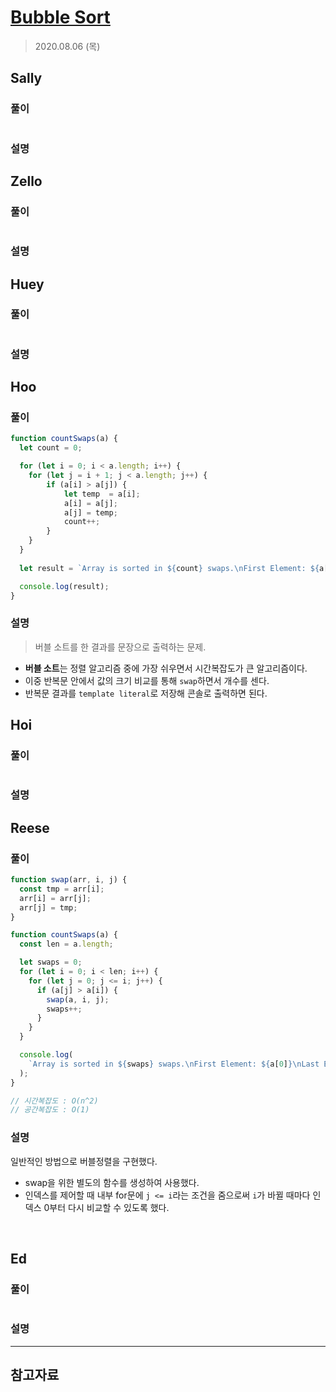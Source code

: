 # [Bubble Sort](https://www.hackerrank.com/challenges/ctci-bubble-sort/problem?h_l=interview&playlist_slugs%5B%5D=interview-preparation-kit&playlist_slugs%5B%5D=sorting)

> 2020.08.06 (목)

## Sally

### 풀이

```js
```

### 설명

## Zello

### 풀이

```js
```

### 설명

## Huey

### 풀이

```js
```

### 설명

## Hoo

### 풀이

```js
function countSwaps(a) {
  let count = 0;

  for (let i = 0; i < a.length; i++) {  
    for (let j = i + 1; j < a.length; j++) {
        if (a[i] > a[j]) {
            let temp  = a[i];
            a[i] = a[j];
            a[j] = temp;
            count++;
        }
    }  
  }
  
  let result = `Array is sorted in ${count} swaps.\nFirst Element: ${a[0]}\nLast Element: ${a[a.length - 1]}`;

  console.log(result);
}
```

### 설명

> 버블 소트를 한 결과를 문장으로 출력하는 문제.

- **버블 소트**는 정렬 알고리즘 중에 가장 쉬우면서 시간복잡도가 큰 알고리즘이다.
- 이중 반복문 안에서 값의 크기 비교를 통해 `swap`하면서 개수를 센다.
- 반복문 결과를 `template literal`로 저장해 콘솔로 출력하면 된다.

## Hoi

### 풀이

```js
```

### 설명

## Reese

### 풀이

```js
function swap(arr, i, j) {
  const tmp = arr[i];
  arr[i] = arr[j];
  arr[j] = tmp;
}

function countSwaps(a) {
  const len = a.length;

  let swaps = 0;
  for (let i = 0; i < len; i++) {
    for (let j = 0; j <= i; j++) {
      if (a[j] > a[i]) {
        swap(a, i, j);
        swaps++;
      }
    }
  }

  console.log(
    `Array is sorted in ${swaps} swaps.\nFirst Element: ${a[0]}\nLast Element: ${a[len - 1]}`
  );
}

// 시간복잡도 : O(n^2)
// 공간복잡도 : O(1)
```

### 설명

일반적인 방법으로 버블정렬을 구현했다.

- swap을 위한 별도의 함수를 생성하여 사용했다.
- 인덱스를 제어할 때 내부 for문에 `j <= i`라는 조건을 줌으로써 `i`가 바뀔 때마다 인덱스 0부터 다시 비교할 수 있도록 했다.

<br />

## Ed

### 풀이

```js
```

### 설명

---

## 참고자료
